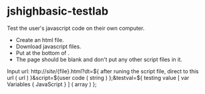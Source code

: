 # jshighbasic-testlab
Test the user's javascript code on their own computer.

- Create an html file.
- Download javascript files.
- Put <script src="test.lab.main.0.0.1.js"></script> at the bottom of <body>.
- The page should be blank and don't put any other script files in it.
  
Input url: http://${site}/${file}.html?dt=${ after runing the script file, direct to this url ( url ) }&script=${user code ( string ) };&testval=${ testing value [ var Variables { JavaScript } ] ( array ) };
